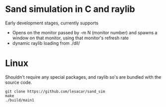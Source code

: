 # Sand simulation in C and raylib
Early development stages, currently supports 
- Opens on the monitor passed by -m N (monitor number) and spawns a window on that monitor, using that monitor's refresh rate
- dynamic raylib loading from ./dll/
 
# Linux
Shouldn't require any special packages, and raylib so's are bundled with the source code.
```
git clone https://github.com/lesacar/sand_sim
make
./build/main1
```